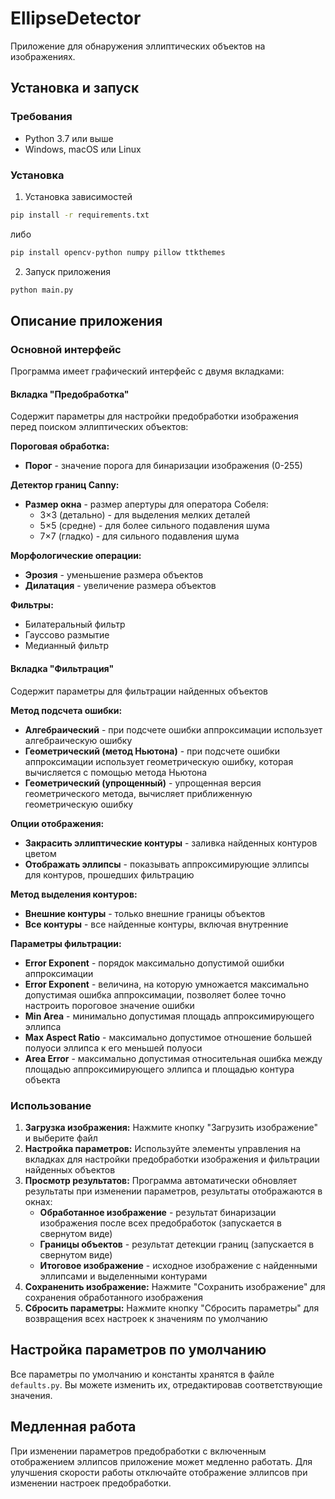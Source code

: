 # EllipseDetector

Приложение для обнаружения эллиптических объектов на изображениях.

## Установка и запуск

### Требования

- Python 3.7 или выше
- Windows, macOS или Linux

### Установка

1. Установка зависимостей

```bash
pip install -r requirements.txt
```
либо

```bash
pip install opencv-python numpy pillow ttkthemes
```

2. Запуск приложения

```bash
python main.py
```

## Описание приложения

### Основной интерфейс

Программа имеет графический интерфейс с двумя вкладками:

#### Вкладка "Предобработка"

Содержит параметры для настройки предобработки изображения перед поиском эллиптических объектов:

**Пороговая обработка:**
- **Порог** - значение порога для бинаризации изображения (0-255)

**Детектор границ Canny:**
- **Размер окна** - размер апертуры для оператора Собеля:
  - 3×3 (детально) - для выделения мелких деталей
  - 5×5 (средне) - для более сильного подавления шума
  - 7×7 (гладко) - для сильного подавления шума

**Морфологические операции:**
- **Эрозия** - уменьшение размера объектов
- **Дилатация** - увеличение размера объектов

**Фильтры:**

- Билатеральный фильтр
- Гауссово размытие
- Медианный фильтр

#### Вкладка "Фильтрация"

Содержит параметры для фильтрации найденных объектов

**Метод подсчета ошибки:**
- **Алгебраический** - при подсчете ошибки аппроксимации использует алгебраическую ошибку
- **Геометрический (метод Ньютона)** - при подсчете ошибки аппроксимации использует геометрическую ошибку, которая вычисляется с помощью метода Ньютона
- **Геометрический (упрощенный)** - упрощенная версия геометрического метода, вычисляет приближенную геометрическую ошибку

**Опции отображения:**
- **Закрасить эллиптические контуры** - заливка найденных контуров цветом
- **Отображать эллипсы** - показывать аппроксимирующие эллипсы для контуров, прошедших фильтрацию

**Метод выделения контуров:**
- **Внешние контуры** - только внешние границы объектов
- **Все контуры** - все найденные контуры, включая внутренние

**Параметры фильтрации:**
- **Error Exponent** - порядок максимально допустимой ошибки аппроксимации
- **Error Exponent** - величина, на которую умножается максимально допустимая ошибка аппроксимации, позволяет более точно настроить пороговое значение ошибки
- **Min Area** - минимально допустимая площадь аппроксимирующего эллипса 
- **Max Aspect Ratio** - максимально допустимое отношение большей полуоси эллипса к его меньшей полуоси
- **Area Error** - максимально допустимая относительная ошибка между площадью аппроксимирующего эллипса и площадью контура объекта 

### Использование

1. **Загрузка изображения:** Нажмите кнопку "Загрузить изображение" и выберите файл
2. **Настройка параметров:** Используйте элементы управления на вкладках для настройки предобработки изображения и фильтрации найденных объектов
3. **Просмотр результатов:** Программа автоматически обновляет результаты при изменении параметров, результаты отображаются в окнах:
    - **Обработанное изображение** - результат бинаризации изображения после всех предобработок (запускается в свернутом виде)
    - **Границы объектов** - результат детекции границ (запускается в свернутом виде)
    - **Итоговое изображение** - исходное изображение с найденными эллипсами и выделенными контурами
4. **Сохраненить изображение:** Нажмите "Сохранить изображение" для сохранения обработанного изображения
5. **Сбросить параметры:** Нажмите кнопку "Сбросить параметры" для возвращения всех настроек к значениям по умолчанию

## Настройка параметров по умолчанию

Все параметры по умолчанию и константы хранятся в файле `defaults.py`. Вы можете изменить их, отредактировав соответствующие значения.

## Медленная работа
При изменении параметров предобработки с включенным отображением эллипсов приложение может медленно работать. Для улучшения скорости работы отключайте отображение эллипсов при изменении настроек предобработки.